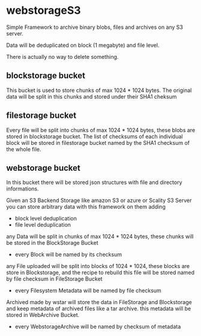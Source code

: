 # webstorageS3
Simple Framework to archive binary blobs, files and archives on any S3 server.

Data will be deduplicated on block (1 megabyte) and file level.

There is actually no way to delete something.

## blockstorage bucket

This bucket is used to store chunks of max 1024 * 1024 bytes.
The original data will be split in this chunks and stored under their SHA1 cheksum

## filestorage bucket

Every file will be split into chunks of max 1024 * 1024 bytes, these blobs are stored in blockstorage bucket.
The list of checksums of each individual block will be stored in filestorage bucket named by the SHA1 checksum of the whole file.

## webstorage bucket

In this bucket there will be stored json structures with file and directory informations.

Given an S3 Backend Storage like amazon S3 or azure or Scality S3 Server
you can store arbitrary data with this framework on them adding
- block level deduplication
- file level deduplication

any Data will be split in chunks of max 1024 * 1024 bytes,
these chunks will be stored in the BlockStorage Bucket
- every Block will be named by its checksum

any File uploaded will be split into blocks of 1024 * 1024,
these blocks are store in Blockstorage, and the recipe to rebuild this
file will be stored named by file checksum in FileStorage Bucket
- every Filesystem Metadata will be named by file checksum

Archived made by wstar will store the data in FileStorage and Blockstorage
and keep metadata of archived files like a tar archive.
this metadata will be stored in WebArchive Bucket.
- every WebstorageArchive will be named by checksum of metadata
